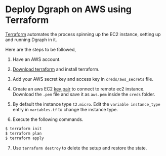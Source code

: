 # Deploy Dgraph on AWS using Terraform
[Terraform](https://terraform.io/) automates the process spinning up the EC2 instance, setting up and running Dgraph in it.

Here are the steps to be followed,
1. Have an AWS account.

2. [Download terraform](https://terraform.io/downloads.html) and install terraform.

3. Add your AWS secret key and access key in `creds/aws_secrets` file.

4. Create an aws EC2 [key pair](https://docs.aws.amazon.com/AWSEC2/latest/UserGuide/ec2-key-pairs.html) to connect to remote ec2 instance. Download the `.pem` file and save it as `aws.pem` inside the `creds` folder.

5. By default the instance type `t2.micro`. Edit the `variable instance_type` entry in `variables.tf` to change the instance type.
 
6. Execute the following commands.
```sh
$ terraform init
$ terraform plan
$ terraform apply
````

7. Use `terraform destroy` to delete the setup and restore the state.
